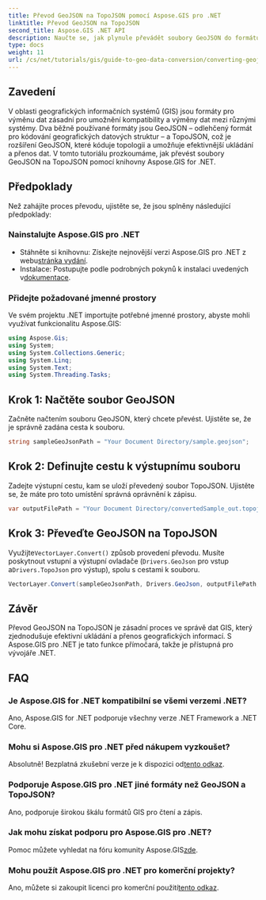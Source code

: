 ```yaml
---
title: Převod GeoJSON na TopoJSON pomocí Aspose.GIS pro .NET
linktitle: Převod GeoJSON na TopoJSON
second_title: Aspose.GIS .NET API
description: Naučte se, jak plynule převádět soubory GeoJSON do formátu TopoJSON pomocí výkonné knihovny Aspose.GIS for .NET. Tento návod krok za krokem pokrývá vše od instalace po spuštění.
type: docs
weight: 11
url: /cs/net/tutorials/gis/guide-to-geo-data-conversion/converting-geojson-to-topojson/
---
```

## Zavedení

V oblasti geografických informačních systémů (GIS) jsou formáty pro výměnu dat zásadní pro umožnění kompatibility a výměny dat mezi různými systémy. Dva běžně používané formáty jsou GeoJSON – odlehčený formát pro kódování geografických datových struktur – a TopoJSON, což je rozšíření GeoJSON, které kóduje topologii a umožňuje efektivnější ukládání a přenos dat. V tomto tutoriálu prozkoumáme, jak převést soubory GeoJSON na TopoJSON pomocí knihovny Aspose.GIS for .NET.

## Předpoklady

Než zahájíte proces převodu, ujistěte se, že jsou splněny následující předpoklady:

### Nainstalujte Aspose.GIS pro .NET

-  Stáhněte si knihovnu: Získejte nejnovější verzi Aspose.GIS pro .NET z webu[stránka vydání](https://releases.aspose.com/gis/net/).
- Instalace: Postupujte podle podrobných pokynů k instalaci uvedených v[dokumentace](https://reference.aspose.com/gis/net/).

### Přidejte požadované jmenné prostory

Ve svém projektu .NET importujte potřebné jmenné prostory, abyste mohli využívat funkcionalitu Aspose.GIS:

```csharp
using Aspose.Gis;
using System;
using System.Collections.Generic;
using System.Linq;
using System.Text;
using System.Threading.Tasks;
```

## Krok 1: Načtěte soubor GeoJSON

Začněte načtením souboru GeoJSON, který chcete převést. Ujistěte se, že je správně zadána cesta k souboru.

```csharp
string sampleGeoJsonPath = "Your Document Directory/sample.geojson";
```

## Krok 2: Definujte cestu k výstupnímu souboru

Zadejte výstupní cestu, kam se uloží převedený soubor TopoJSON. Ujistěte se, že máte pro toto umístění správná oprávnění k zápisu.

```csharp
var outputFilePath = "Your Document Directory/convertedSample_out.topojson";
```

## Krok 3: Převeďte GeoJSON na TopoJSON

 Využijte`VectorLayer.Convert()` způsob provedení převodu. Musíte poskytnout vstupní a výstupní ovladače (`Drivers.GeoJson` pro vstup a`Drivers.TopoJson` pro výstup), spolu s cestami k souboru.

```csharp
VectorLayer.Convert(sampleGeoJsonPath, Drivers.GeoJson, outputFilePath, Drivers.TopoJson);
```

## Závěr

Převod GeoJSON na TopoJSON je zásadní proces ve správě dat GIS, který zjednodušuje efektivní ukládání a přenos geografických informací. S Aspose.GIS pro .NET je tato funkce přímočará, takže je přístupná pro vývojáře .NET.

## FAQ

### Je Aspose.GIS for .NET kompatibilní se všemi verzemi .NET?

Ano, Aspose.GIS for .NET podporuje všechny verze .NET Framework a .NET Core.

### Mohu si Aspose.GIS pro .NET před nákupem vyzkoušet?

 Absolutně! Bezplatná zkušební verze je k dispozici od[tento odkaz](https://releases.aspose.com/).

### Podporuje Aspose.GIS pro .NET jiné formáty než GeoJSON a TopoJSON?

Ano, podporuje širokou škálu formátů GIS pro čtení a zápis.

### Jak mohu získat podporu pro Aspose.GIS pro .NET?

 Pomoc můžete vyhledat na fóru komunity Aspose.GIS[zde](https://forum.aspose.com/c/gis/33).

### Mohu použít Aspose.GIS pro .NET pro komerční projekty?

 Ano, můžete si zakoupit licenci pro komerční použití[tento odkaz](https://purchase.conholdate.com/buy).